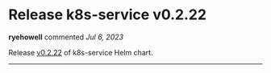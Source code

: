 # Release k8s-service v0.2.22

**ryehowell** commented *Jul 6, 2023*

Release [v0.2.22](https://github.com/gruntwork-io/helm-kubernetes-services/releases/tag/v0.2.22) of k8s-service Helm chart.
<br />
***


